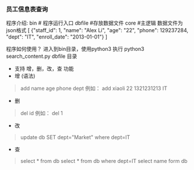 ### 员工信息表查询
程序介绍:
  bin  # 程序运行入口
  dbfile #存放数据文件
  core   #主逻辑
  数据文件为json格式
    [
  {"staff_id": 1, "name": "Alex Li", "age": "22", "phone": 129237284, "dept": "IT", "enroll_date": "2013-01-01"}
  ]

  程序如何使用？
  进入到bin目录，使用python3 执行 
  python3 search_content.py
  dbfile 目录
  - 支持 增，删，改，查 功能
  - 增 (语法)
  > add name age phone dept 
  > 例如： add xiaoli 22 1321231213 IT
  - 删 
  > del id
  > 例如： del 1
  - 改
  > update db SET dept="Market" where dept=IT
  - 查
  > select * from db 
  > select * from db where dept=IT
  > select name form db
  >
